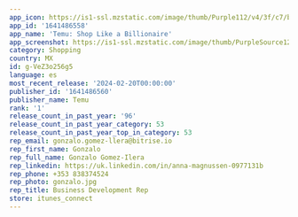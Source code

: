 ```yaml
---
app_icon: https://is1-ssl.mzstatic.com/image/thumb/Purple112/v4/3f/c7/b3/3fc7b3c2-047a-d098-b4d7-bdb6211fe8ed/AppIcon-1x_U007emarketing-0-7-0-0-P3-85-220.png/1024x1024bb.png
app_id: '1641486558'
app_name: 'Temu: Shop Like a Billionaire'
app_screenshot: https://is1-ssl.mzstatic.com/image/thumb/PurpleSource122/v4/3e/5a/bb/3e5abb3e-3351-ddcf-2ca4-a43b8c325be4/b44bdf85-0114-4f65-9b80-18dd659d818a_a50570ff-77e9-4de6-a709-75d97a7295cb.jpg/1284x2778bb.png
category: Shopping
country: MX
id: g-VeZ3o256g5
language: es
most_recent_release: '2024-02-20T00:00:00'
publisher_id: '1641486560'
publisher_name: Temu
rank: '1'
release_count_in_past_year: '96'
release_count_in_past_year_category: 53
release_count_in_past_year_top_in_category: 53
rep_email: gonzalo.gomez-llera@bitrise.io
rep_first_name: Gonzalo
rep_full_name: Gonzalo Gomez-Ilera
rep_linkedin: https://uk.linkedin.com/in/anna-magnussen-0977131b
rep_phone: +353 838374524
rep_photo: gonzalo.jpg
rep_title: Business Development Rep
store: itunes_connect
---
```

